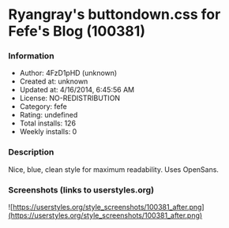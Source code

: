 # Ryangray's buttondown.css for Fefe's Blog (100381)

### Information
- Author: 4FzD1pHD (unknown)
- Created at: unknown
- Updated at: 4/16/2014, 6:45:56 AM
- License: NO-REDISTRIBUTION
- Category: fefe
- Rating: undefined
- Total installs: 126
- Weekly installs: 0


### Description
Nice, blue, clean style for maximum readability. Uses OpenSans.


### Screenshots (links to userstyles.org)
![https://userstyles.org/style_screenshots/100381_after.png](https://userstyles.org/style_screenshots/100381_after.png)


